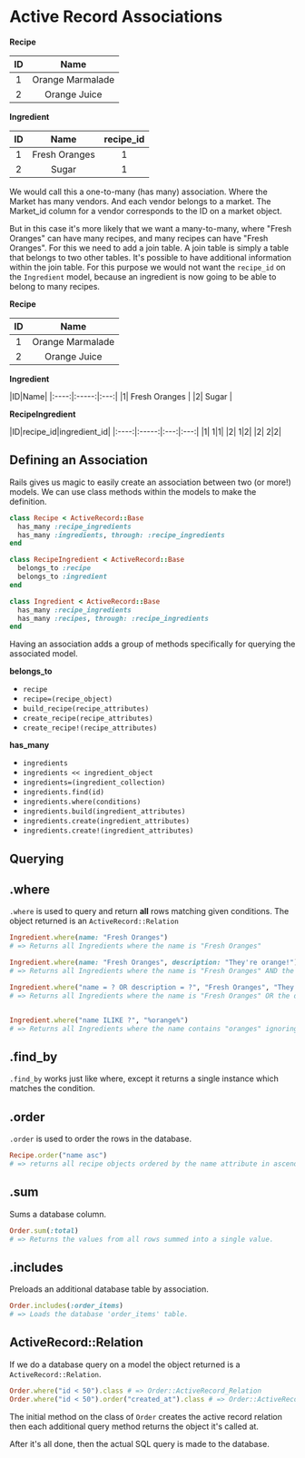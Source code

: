 # Active Record Associations

**Recipe**

|ID|Name|
|:----:|:-----:|
|1     | Orange Marmalade|
|2     | Orange Juice    |

**Ingredient**

|ID|Name|recipe_id|
|:----:|:-----:|:---:|
|1| Fresh Oranges  |1|
|2| Sugar |1|

We would call this a one-to-many (has many) association. Where the Market has many vendors.
And each vendor belongs to a market. The Market_id column for a vendor corresponds to the ID
on a market object.

But in this case it's more likely that we want a many-to-many, where "Fresh Oranges" can have many recipes, and many recipes can have "Fresh Oranges". For this we need to add a join table. A join table is simply a table that belongs to two other tables. It's possible to have additional information within the join table. For this purpose we would not want the `recipe_id` on the `Ingredient` model, because an ingredient is now going to be able to belong to many recipes.

**Recipe**

|ID|Name|
|:----:|:-----:|
|1     | Orange Marmalade|
|2     | Orange Juice    |

**Ingredient**

|ID|Name|
|:----:|:-----:|:---:|
|1| Fresh Oranges  |
|2| Sugar |

**RecipeIngredient**

|ID|recipe_id|ingredient_id|
|:----:|:-----:|:---:|:---:|
|1| 1|1|
|2| 1|2|
|2| 2|2|



Defining an Association
-----------------------

Rails gives us magic to easily create an association between two (or more!) models.
We can use class methods within the models to make the definition.

```ruby
class Recipe < ActiveRecord::Base
  has_many :recipe_ingredients
  has_many :ingredients, through: :recipe_ingredients
end
```
```ruby
class RecipeIngredient < ActiveRecord::Base
  belongs_to :recipe
  belongs_to :ingredient
end
```
```ruby
class Ingredient < ActiveRecord::Base
  has_many :recipe_ingredients
  has_many :recipes, through: :recipe_ingredients
end
```

Having an association adds a group of methods specifically for querying the associated model.

**belongs_to**

- `recipe`
- `recipe=(recipe_object)`
- `build_recipe(recipe_attributes)`
- `create_recipe(recipe_attributes)`
- `create_recipe!(recipe_attributes)`

**has_many**

- `ingredients`
- `ingredients << ingredient_object`
- `ingredients=(ingredient_collection)`
- `ingredients.find(id)`
- `ingredients.where(conditions)`
- `ingredients.build(ingredient_attributes)`
- `ingredients.create(ingredient_attributes)`
- `ingredients.create!(ingredient_attributes)`

Querying
--------

.where
--------
`.where` is used to query and return **all** rows matching given conditions. The object returned is an `ActiveRecord::Relation`

```ruby
Ingredient.where(name: "Fresh Oranges")
# => Returns all Ingredients where the name is "Fresh Oranges"

Ingredient.where(name: "Fresh Oranges", description: "They're orange!")
# => Returns all Ingredients where the name is "Fresh Oranges" AND the description is "They're orange!"

Ingredient.where("name = ? OR description = ?", "Fresh Oranges", "They're orange!")
# => Returns all Ingredients where the name is "Fresh Oranges" OR the description is "They're orange!"


Ingredient.where("name ILIKE ?", "%orange%")
# => Returns all Ingredients where the name contains "oranges" ignoring case.

```

.find_by
--------
`.find_by` works just like where, except it returns a single instance which matches the condition.

.order
--------
`.order` is used to order the rows in the database.

```ruby
Recipe.order("name asc")
# => returns all recipe objects ordered by the name attribute in ascending order
```

.sum
--------
Sums a database column.

```ruby
Order.sum(:total)
# => Returns the values from all rows summed into a single value.
```

.includes
--------
Preloads an additional database table by association.
```ruby
Order.includes(:order_items)
# => Loads the database 'order_items' table.
```

ActiveRecord::Relation
----------------------

If we do a database query on a model the object returned is a `ActiveRecord::Relation`.

```ruby
Order.where("id < 50").class # => Order::ActiveRecord_Relation
Order.where("id < 50").order("created_at").class # => Order::ActiveRecord_Relation
```

The initial method on the class of `Order` creates the active record relation
then each additional query method returns the object it's called at.

After it's all done, then the actual SQL query is made to the database.
